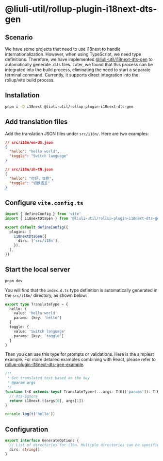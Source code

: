 # @liuli-util/rollup-plugin-i18next-dts-gen

## Scenario

We have some projects that need to use i18next to handle internationalization. However, when using TypeScript, we need type definitions. Therefore, we have implemented [@liuli-util/i18next-dts-gen](https://github.com/rxliuli/liuli-tools/blob/master/libs/i18next-dts-gen/README.EN.md) to automatically generate .d.ts files. Later, we found that this process can be integrated into the build process, eliminating the need to start a separate terminal command. Currently, it supports direct integration into the rollup/vite build process.

## Installation

```sh
pnpm i -D i18next @liuli-util/rollup-plugin-i18next-dts-gen
```

## Add translation files

Add the translation JSON files under `src/i18n/`. Here are two examples:

```json
// src/i18n/en-US.json
{
  "hello": "hello world",
  "toggle": "Switch language"
}
```

```json
// src/i18n/zh-CN.json
{
  "hello": "你好，世界",
  "toggle": "切换语言"
}
```

## Configure `vite.config.ts`

```ts
import { defineConfig } from 'vite'
import { i18nextDtsGen } from '@liuli-util/rollup-plugin-i18next-dts-gen'

export default defineConfig({
  plugins: [
    i18nextDtsGen({
      dirs: ['src/i18n'],
    }),
  ],
})
```

## Start the local server

```sh
pnpm dev
```

You will find that the `index.d.ts` type definition is automatically generated in the `src/i18n/` directory, as shown below:

```ts
export type TranslateType = {
  hello: {
    value: 'hello world'
    params: [key: 'hello']
  }
  toggle: {
    value: 'Switch language'
    params: [key: 'toggle']
  }
}
```

Then you can use this type for prompts or validations. Here is the simplest example. For more detailed examples combining with React, please refer to [rollup-plugin-i18next-dts-gen-example](https://github.com/rxliuli/liuli-tools/tree/master/examples/rollup-plugin-i18next-dts-gen-example).

```ts
/**
 * Get translated text based on the key
 * @param args
 */
function t<K extends keyof TranslateType>(...args: T[K]['params']): T[K]['value'] {
  // @ts-ignore
  return i18next.t(args[0], args[1])
}

console.log(t('hello'))
```

## Configuration

```ts
export interface GenerateOptions {
  // List of directories for i18n. Multiple directories can be specified. JSON files will be scanned in each subdirectory to generate the corresponding .d.ts file.
  dirs: string[]
}
```
